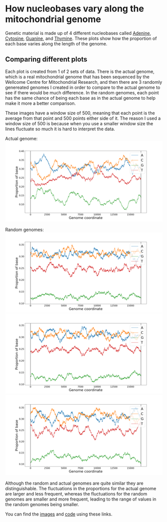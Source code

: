 # How nucleobases vary along the mitochondrial genome
Genetic material is made up of 4 different nucleobases called [Adenine](https://en.wikipedia.org/wiki/Adenine), [Cytosine](https://en.wikipedia.org/wiki/Cytosine), [Guanine](https://en.wikipedia.org/wiki/Guanine), and [Thymine](https://en.wikipedia.org/wiki/Thymine). These plots show how the proportion of each base varies along the length of the genome.

## Comparing different plots
Each plot is created from 1 of 2 sets of data. There is the actual genome, which is a real mitochondrial genome that has been sequenced by the Wellcome Centre for Mitochondrial Research, and then there are 3 randomly genereated genomes I created in order to compare to the actual genome to see if there would be much difference. In the random genomes, each point has the same chance of being each base as in the actual genome to help make it more a better comparison.

These images have a window size of 500, meaning that each point is the average from that point and 500 points either side of it. The reason I used a window size of 500 is because when you use a smaller window size the lines fluctuate so much it is hard to interpret the data.

Actual genome:
<img src="../images/base_plots/bases_500_1.png" alt="genome plot">

Random genomes:
<img src="../images/base_plots/bases_random_500_1_v1.png" alt="random genome plot">
<img src="../images/base_plots/bases_random_500_1_v2.png" alt="random genome plot">
<img src="../images/base_plots/bases_random_500_1_v3.png" alt="random genome plot">

Although the random and actual genomes are quite similar they are distinguishable. The fluctuations in the proportions for the actual genome are larger and less frequent, whereas the fluctuations for the random genomes are smaller and more frequent, leading to the range of values in the random genomes being smaller.

<!--When looking at the plots that have a small window size, it is hard to understand the information properly because the lines fluctuate so much between each index position, and there are so many indexes represented in a relativley small space. So it looks very cramped and is hard to take in, which makes it impossible to tell the difference between the randomly generated and actual genomes.
-->
<!--However when looking at larger window sizes, you can see more interesting patterns. The randomly generated genome fluctuates a lot more than the actual genome, similarly to when looking at smaller window sizes, and in the actual genome some bases are more common than others on average, which is not true for the comlpetely random genome.
-->
You can find the [images](../images/base_plots) and [code](../code/nucleobase_plots) using these links.
